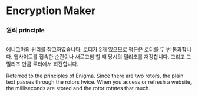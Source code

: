 # Encryption Maker

### 원리 principle
 ---
 에니그마의 원리를 참고하였습니다.
 로터가 2개 있으므로 평문은 로터를 두 번 통과합니다.
 웹사이트를 접속한 순간이나 새로고침 할 때 당시의 밀리초를 저장합니다.
 그리고 그 밀리초 만큼 로터에서 회전합니다.
 
Referred to the principles of Enigma.
Since there are two rotors, the plain text passes through the rotors twice.
When you access or refresh a website, 
the milliseconds are stored and the rotor rotates that much.